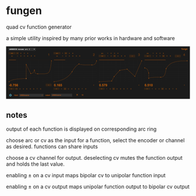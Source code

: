 # fungen

quad cv function generator

a simple utility inspired by many prior works in hardware and software

![](other/screen-shot.png)

## notes

output of each function is displayed on corresponding arc ring

choose arc or cv as the input for a function, select the encoder or
channel as desired. functions can share inputs

choose a cv channel for output. deselecting cv mutes the function
output and holds the last value.

enabling ± on a cv input maps bipolar cv to unipolar function input

enabling ± on a cv output maps unipolar function output to bipolar cv
output

